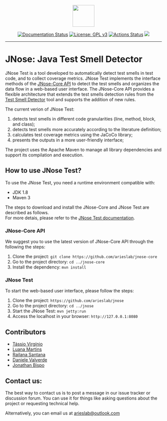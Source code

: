 <p align="center"><img src="https://github.com/tassiovirginio/jnose/blob/master/src/main/webapp/logo.png?raw=true" width="70"></p>

<div align="center">

  [![Documentation Status](https://readthedocs.org/projects/jnose/badge/?version=latest)](http://jnose.readthedocs.io/en/latest/?badge=latest)
  [![License: GPL v3](https://img.shields.io/badge/License-GPLv3-blue.svg)](https://www.gnu.org/licenses/gpl-3.0)
  [![Actions Status](https://github.com/arieslab/jnose-core/workflows/maven/badge.svg)](https://github.com/arieslab/jnose-core/actions)
  <a><img src="https://img.shields.io/badge/Powered-ARIES%20Lab-blueviolet.svg"/></a>
  
</div>

------------------------

# JNose: Java Test Smell Detector

JNose Test is a tool developed to automatically detect test smells in test code, and to collect coverage metrics. JNose Test implements the interface methods of the [JNose-Core API](https://github.com/arieslab/jnose-core) to detect the test smells and organizes the data flow in a web-based user interface. The JNose-Core API provides a flexible architecture that extends the test smells detection rules from the [Test Smell Detector](https://testsmells.org/index.html) tool and supports the addition of new rules.

The current verion of JNose Test:
1. detects test smells in different code granularities (line, method, block, and class);
2. detects test smells more accurately according to the literature definition;
3. calculates test coverage metrics using the JaCoCo library;
4. presents the outputs in a more user-friendly interface;

The project uses the Apache Maven to manage all library dependencies and support its compilation and execution.

## How to use JNose Test?

To use the JNose Test, you need a runtime environment compatible with:

 - JDK 1.8
 - Maven 3

The steps to download and install the JNose-Core and JNose Test are described as follows. <br>
For more detais, please refer to the [JNose Test documentation](https://jnose.readthedocs.io/en/latest/index.html).

### JNose-Core API

We suggest you to use the latest version of JNose-Core API through the following the steps:

1. Clone the project: ``git clone https://github.com/arieslab/jnose-core``
2. Go to the project directory: ``cd ../jnose-core``
3. Install the dependency: ``mvn install``

### JNose Test

To start the web-based user interface, please follow the steps:

1. Clone the project: ``https://github.com/arieslab/jnose``
2. Go to the project directory: ``cd ../jnose``
3. Start the JNose Test: ``mvn jetty:run``
4. Access the localhost in your browser: ``http://127.0.0.1:8080``


## Contributors
 - <a target="_blank" href="https://github.com/tassiovirginio">Tássio Virgínio</a>
 - <a target="_blank" href="https://github.com/luana-martins">Luana Martins</a>
 - <a target="_blank" href="https://github.com/Railana">Railana Santana</a>
 - <a target="_blank" href="https://github.com/danielevalverde">Daniele Valverde</a>
 - <a target="_blank" href="https://github.com/jonathanbisp">Jonathan Bispo</a>
 

## Contact us:
The best way to contact us is to post a message in our issue tracker or discussion forum. You can use it for things like asking questions about the project or requesting technical help.

Alternatively, you can email us at arieslab@outlook.com

